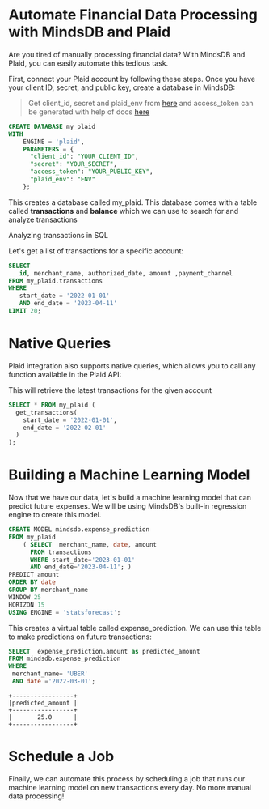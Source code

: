 # Automate Financial Data Processing with MindsDB and Plaid

Are you tired of manually processing financial data? With MindsDB and Plaid, you can easily automate this tedious task.

First, connect your Plaid account by following these steps. Once you have your client ID, secret, and public key, create a database in MindsDB:

> Get client_id, secret and plaid_env from [here](https://dashboard.plaid.com/team/keys)
> and access_token can be generated with help of docs [here](https://plaid.com/docs/api/tokens/#itempublic_tokenexchange)

```sql
CREATE DATABASE my_plaid 
WITH 
    ENGINE = 'plaid',
    PARAMETERS = {
      "client_id": "YOUR_CLIENT_ID",
      "secret": "YOUR_SECRET",
      "access_token": "YOUR_PUBLIC_KEY",
      "plaid_env": "ENV"
    };
```


This creates a database called my_plaid. This database comes with a table called **transactions**  and **balance** which we can use to search for and analyze transactions


Analyzing transactions in SQL

Let's get a list of transactions for a specific account:


```sql
SELECT 
   id, merchant_name, authorized_date, amount ,payment_channel
FROM my_plaid.transactions 
WHERE 
   start_date = '2022-01-01' 
   AND end_date = '2023-04-11' 
LIMIT 20;
```

# Native Queries
Plaid integration also supports native queries, which allows you to call any function available in the Plaid API:


This will retrieve the latest transactions for the given account
```sql
SELECT * FROM my_plaid (
  get_transactions(
    start_date = '2022-01-01',
    end_date = '2022-02-01'
  )
);
```
# Building a Machine Learning Model

Now that we have our data, let's build a machine learning model that can predict future expenses. We will be using MindsDB's built-in regression engine to create this model.

```sql
CREATE MODEL mindsdb.expense_prediction
FROM my_plaid 
    ( SELECT  merchant_name, date, amount 
      FROM transactions 
      WHERE start_date='2023-01-01' 
      AND end_date='2023-04-11'; )
PREDICT amount
ORDER BY date
GROUP BY merchant_name
WINDOW 25
HORIZON 15
USING ENGINE = 'statsforecast';
```
This creates a virtual table called expense_prediction. We can use this table to make predictions on future transactions:


```sql
SELECT  expense_prediction.amount as predicted_amount
FROM mindsdb.expense_prediction
WHERE 
 merchant_name= 'UBER' 
 AND date ='2022-03-01';
```

```
+-----------------+
|predicted_amount |
+-----------------+
|       25.0      |
+-----------------+
```
# Schedule a Job

Finally, we can automate this process by scheduling a job that runs our machine learning model on new transactions every day. No more manual data processing!
